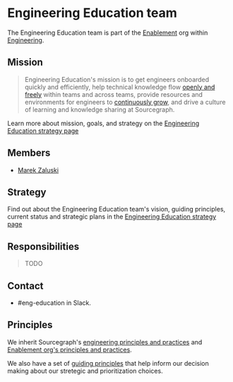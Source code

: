 # Engineering Education team

The Engineering Education team is part of the [Enablement](../index.md) org within [Engineering](../../index.md).

## Mission

> Engineering Education's mission is to get engineers onboarded quickly and efficiently, help technical knowledge flow [openly and freely](../../../../company/values.md#open-and-transparent) within teams and across teams, provide resources and environments for engineers to [continuously grow](../../../../company/values.md#continuously-grow), and drive a culture of learning and knowledge sharing at Sourcegraph.

Learn more about mission, goals, and strategy on the [Engineering Education strategy page](../../../../strategy-goals/strategy/enablement/engineering-education/index.md)

## Members

- [Marek Zaluski](../../../../team/index.md#marek-zaluski)

## Strategy

Find out about the Engineering Education team's vision, guiding principles, current status and strategic plans in the [Engineering Education strategy page](../../../../strategy-goals/strategy/enablement/engineering-education/index.md)

## Responsibilities

> TODO

## Contact

- #eng-education in Slack.

## Principles

We inherit Sourcegraph's [engineering principles and practices](../../principles-and-practices.md) and [Enablement org's principles and practices](../index.md#principles-and-practices).

We also have a set of [guiding principles](../../../../strategy-goals/strategy/enablement/engineering-education/index.md#guiding-principles) that help inform our decision making about our stretegic and prioritization choices.
